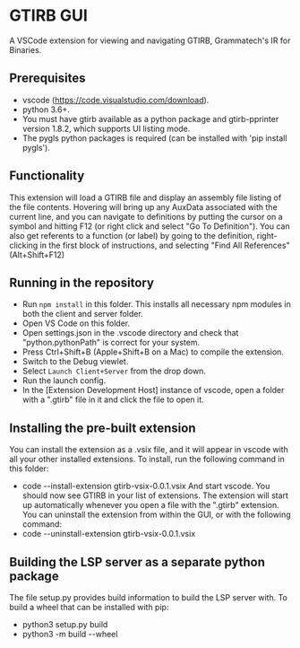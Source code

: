 # GTIRB GUI

A VSCode extension for viewing and navigating GTIRB, Grammatech's IR for Binaries.

## Prerequisites

- vscode (https://code.visualstudio.com/download).
- python 3.6+.
- You must have gtirb available as a python package and gtirb-pprinter version 1.8.2, which supports UI listing mode.
- The pygls python packages is required (can be installed with 'pip install pygls').

## Functionality

This extension will load a GTIRB file and display an assembly file listing of the file contents. Hovering will bring up any AuxData associated with the current line, and you can navigate to definitions by putting the cursor on a symbol and hitting F12 (or right click and select "Go To Definition").  You can also get referents to a function (or label) by going to the definition, right-clicking in the first block of instructions, and selecting "Find All References" (Alt+Shift+F12)

## Running in the repository

- Run `npm install` in this folder. This installs all necessary npm modules in both the client and server folder.
- Open VS Code on this folder.
- Open settings.json in the .vscode directory and check that "python.pythonPath" is correct for your system.
- Press Ctrl+Shift+B (Apple+Shift+B on a Mac) to compile the extension.
- Switch to the Debug viewlet.
- Select `Launch Client+Server` from the drop down.
- Run the launch config.
- In the [Extension Development Host] instance of vscode, open a folder with a ".gtirb" file in it and click the file to open it.

## Installing the pre-built extension

You can install the extension as a .vsix file, and it will appear in vscode with all your other installed extensions. To install, run the following command in this folder:
- code --install-extension gtirb-vsix-0.0.1.vsix
And start vscode. You should now see GTIRB in your list of extensions. The extension will start up automatically whenever you open a file with the ".gtirb" extension. You can uninstall the extension from within the GUI, or with the following command:
- code --uninstall-extension gtirb-vsix-0.0.1.vsix


## Building the LSP server as a separate python package

The file setup.py provides build information to build the LSP server with. To build a wheel that can be installed with pip:
- python3 setup.py build
- python3 -m build --wheel
